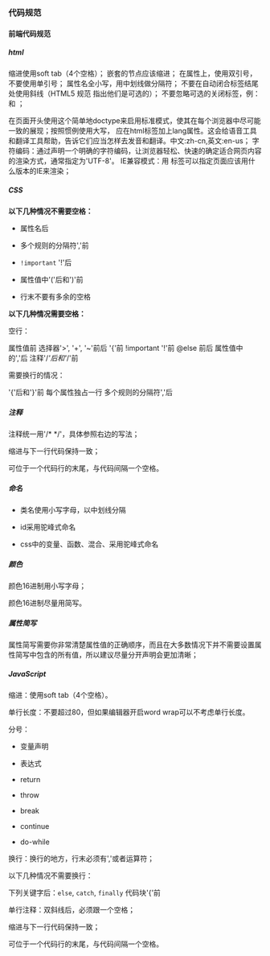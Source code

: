 ### 代码规范

#### 前端代码规范

##### html

缩进使用soft tab（4个空格）；
嵌套的节点应该缩进；
在属性上，使用双引号，不要使用单引号；
属性名全小写，用中划线做分隔符；
不要在自动闭合标签结尾处使用斜线（HTML5 规范 指出他们是可选的）；
不要忽略可选的关闭标签，例：</li> 和 </body>；

在页面开头使用这个简单地doctype来启用标准模式，使其在每个浏览器中尽可能一致的展现；按照惯例使用大写，<!DOCTYPE html>
应在html标签加上lang属性。这会给语音工具和翻译工具帮助，告诉它们应当怎样去发音和翻译。中文:zh-cn,英文:en-us；
 字符编码：通过声明一个明确的字符编码，让浏览器轻松、快速的确定适合网页内容的渲染方式，通常指定为'UTF-8'。
IE兼容模式：用 <meta> 标签可以指定页面应该用什么版本的IE来渲染；

##### **CSS**

**以下几种情况不需要空格：**

- 属性名后

- 多个规则的分隔符','前

- `!important` '!'后

- 属性值中'('后和')'前

- 行末不要有多余的空格

**以下几种情况需要空格：**

空行：

属性值前
选择器'>', '+', '~'前后
'{'前
!important '!'前
@else 前后
属性值中的','后
注释'/*'后和'*/'前

需要换行的情况：

'{'后和'}'前
每个属性独占一行
多个规则的分隔符','后

##### 注释

注释统一用'/* */'，具体参照右边的写法；

缩进与下一行代码保持一致；

可位于一个代码行的末尾，与代码间隔一个空格。

##### 命名

- 类名使用小写字母，以中划线分隔

- id采用驼峰式命名

- css中的变量、函数、混合、采用驼峰式命名

##### 颜色

颜色16进制用小写字母；

颜色16进制尽量用简写。

##### 属性简写

属性简写需要你非常清楚属性值的正确顺序，而且在大多数情况下并不需要设置属性简写中包含的所有值，所以建议尽量分开声明会更加清晰；

##### **JavaScript**

缩进：使用soft tab（4个空格）。

单行长度：不要超过80，但如果编辑器开启word wrap可以不考虑单行长度。

分号：

- 变量声明

- 表达式

- return

- throw

- break

- continue

- do-while

换行：换行的地方，行末必须有','或者运算符；

以下几种情况不需要换行：

下列关键字后：`else`, `catch`, `finally` 代码块'{'前

单行注释：双斜线后，必须跟一个空格；

缩进与下一行代码保持一致；

可位于一个代码行的末尾，与代码间隔一个空格。